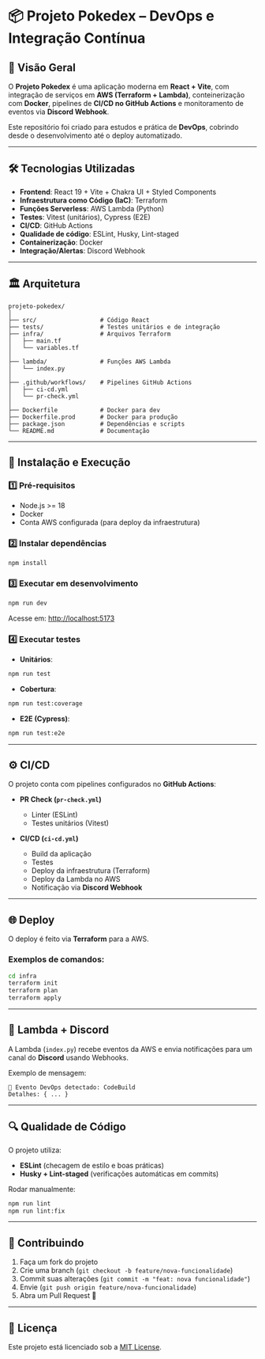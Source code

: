 
# 📦 Projeto Pokedex – DevOps e Integração Contínua

## 📖 Visão Geral

O **Projeto Pokedex** é uma aplicação moderna em **React + Vite**, com integração de serviços em **AWS (Terraform + Lambda)**, conteinerização com **Docker**, pipelines de **CI/CD no GitHub Actions** e monitoramento de eventos via **Discord Webhook**.

Este repositório foi criado para estudos e prática de **DevOps**, cobrindo desde o desenvolvimento até o deploy automatizado.

---

## 🛠 Tecnologias Utilizadas

* **Frontend**: React 19 + Vite + Chakra UI + Styled Components
* **Infraestrutura como Código (IaC)**: Terraform
* **Funções Serverless**: AWS Lambda (Python)
* **Testes**: Vitest (unitários), Cypress (E2E)
* **CI/CD**: GitHub Actions
* **Qualidade de código**: ESLint, Husky, Lint-staged
* **Containerização**: Docker
* **Integração/Alertas**: Discord Webhook

---

## 🏛️ Arquitetura

```
projeto-pokedex/
│
├── src/                  # Código React
├── tests/                # Testes unitários e de integração
├── infra/                # Arquivos Terraform
│   ├── main.tf
│   └── variables.tf
│
├── lambda/               # Funções AWS Lambda
│   └── index.py
│
├── .github/workflows/    # Pipelines GitHub Actions
│   ├── ci-cd.yml
│   └── pr-check.yml
│
├── Dockerfile            # Docker para dev
├── Dockerfile.prod       # Docker para produção
├── package.json          # Dependências e scripts
└── README.md             # Documentação
```

---

## 🚀 Instalação e Execução

### 1️⃣ Pré-requisitos

* Node.js >= 18
* Docker
* Conta AWS configurada (para deploy da infraestrutura)

### 2️⃣ Instalar dependências

```bash
npm install
```

### 3️⃣ Executar em desenvolvimento

```bash
npm run dev
```

Acesse em: [http://localhost:5173](http://localhost:5173)

### 4️⃣ Executar testes

* **Unitários**:

```bash
npm run test
```

* **Cobertura**:

```bash
npm run test:coverage
```

* **E2E (Cypress)**:

```bash
npm run test:e2e
```

---

## ⚙️ CI/CD

O projeto conta com pipelines configurados no **GitHub Actions**:

* **PR Check (`pr-check.yml`)**

  * Linter (ESLint)
  * Testes unitários (Vitest)

* **CI/CD (`ci-cd.yml`)**

  * Build da aplicação
  * Testes
  * Deploy da infraestrutura (Terraform)
  * Deploy da Lambda no AWS
  * Notificação via **Discord Webhook**

---

## 🌐 Deploy

O deploy é feito via **Terraform** para a AWS.

### Exemplos de comandos:

```bash
cd infra
terraform init
terraform plan
terraform apply
```

---

## 📡 Lambda + Discord

A Lambda (`index.py`) recebe eventos da AWS e envia notificações para um canal do **Discord** usando Webhooks.

Exemplo de mensagem:

```
🚀 Evento DevOps detectado: CodeBuild  
Detalhes: { ... }
```

---

## 🔍 Qualidade de Código

O projeto utiliza:

* **ESLint** (checagem de estilo e boas práticas)
* **Husky + Lint-staged** (verificações automáticas em commits)

Rodar manualmente:

```bash
npm run lint
npm run lint:fix
```

---

## 🤝 Contribuindo

1. Faça um fork do projeto
2. Crie uma branch (`git checkout -b feature/nova-funcionalidade`)
3. Commit suas alterações (`git commit -m "feat: nova funcionalidade"`)
4. Envie (`git push origin feature/nova-funcionalidade`)
5. Abra um Pull Request 🚀

---

## 📄 Licença

Este projeto está licenciado sob a [MIT License](LICENSE).
